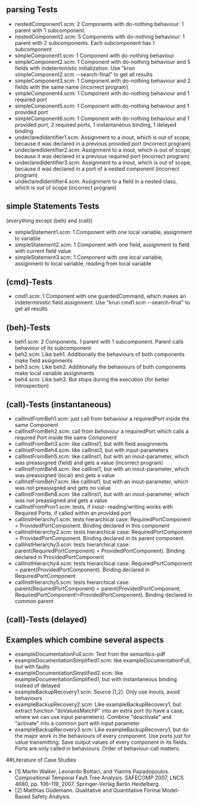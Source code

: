 ## parsing Tests

* nestedComponent1.scm: 2 Components with do-nothing behaviour: 1 parent with 1 subcomponent.
* nestedComponent2.scm: 5 Components with do-nothing behaviour: 1 parent with 2 subcomponents. Each subcomponent has 1 subcomponent
* simpleComponent1.scm: 1 Component with do-nothing behaviour
* simpleComponent2.scm: 1 Component with do-nothing behaviour and 5 fields with indeterministic initialization. Use "krun simpleComponent2.scm --search-final" to get all results
* simpleComponent3.scm: 1 Component with do-nothing behaviour and 2 fields with the same name (incorrect program)
* simpleComponent4.scm: 1 Component with do-nothing behaviour and 1 required port
* simpleComponent5.scm: 1 Component with do-nothing behaviour and 1 provided port
* simpleComponent6.scm: 1 Component with do-nothing behaviour and 1 provided port, 2 required ports, 1 instantaneous binding, 1 delayed binding
* undeclaredIdentifier1.scm: Assignment to a inout, which is out of scope, because it was declared in a previous provided port (incorrect program)
* undeclaredIdentifier2.scm: Assignment to a inout, which is out of scope, because it was declared in a previous required port (incorrect program)
* undeclaredIdentifier3.scm: Assignment to a inout, which is out of scope, because it was declared in a port of a nested component (incorrect program)
* undeclaredIdentifier4.scm: Assignment to a field in a nested class, which is out of scope (incorrect program)


## simple Statements Tests

(everything except (beh) and (call))

* simpleStatement1.scm: 1 Component with one local variable, assignment to variable
* simpleStatement2.scm: 1 Component with one field, assignment to field with current field value
* simpleStatement3.scm: 1 Component with one local variable, assignment to local variable, reading from local variable


## (cmd)-Tests

* cmd1.scm: 1 Component with one guardedCommand, which makes an indeterministic field assignment. Use "krun cmd1.scm --search-final" to get all results


## (beh)-Tests

* beh1.scm: 2 Components. 1 parent with 1 subcomponent. Parent calls behaviour of its subcomponent
* beh2.scm: Like beh1. Additionally  the behaviours of both components make field assignments
* beh3.scm: Like beh2. Additionally  the behaviours of both components make local variable assignments
* beh4.scm: Like beh3. But stops during the execution (for better introspection)


## (call)-Tests (instantaneous)

* callInstFromBeh1.scm: just call from behaviour a requiredPort inside the same Component
* callInstFromBeh2.scm: call from _behaviour_ a requiredPort which calls a required Port inside the same Component
* callInstFromBeh3.scm: like callInst1, but with field assignments
* callInstFromBeh4.scm: like callInst3, but with input-parameters
* callInstFromBeh5.scm: like callInst1, but with an inout-parameter, which was preassigned (field) and gets a value (incorrect program)
* callInstFromBeh6.scm: like callInst1, but with an inout-parameter, which was preassigned (local) and gets a value
* callInstFromBeh7.scm: like callInst1, but with an inout-parameter, which was not preassigned and gets no value
* callInstFromBeh8.scm: like callInst1, but with an inout-parameter, which was not preassigned and gets a value
* callInstFromProv1.scm: tests, if inout- reading/writing works with Required Ports, if called within an provided port
* callInstHierarchy1.scm: tests hierarchical case: RequiredPortComponent = ProvidedPortComponent. Binding declared in this component
* callInstHierarchy2.scm: tests hierarchical case: RequiredPortComponent = ProvidedPortComponent. Binding declared in its parent component.
* callInstHierarchy3.scm: tests hierarchical case: parent(RequiredPortComponent) = ProvidedPortComponent). Binding declared in ProvidedPortComponent
* callInstHierarchy4.scm: tests hierarchical case: RequiredPortComponent = parent(ProvidedPortComponent). Binding declared in RequiredPortComponent
* callInstHierarchy5.scm: tests hierarchical case: parent(RequiredPortComponent) = parent(ProvidedPortComponent; RequiredPortComponent!=ProvidedPortComponent). Binding declared in common parent


## (call)-Tests (delayed)



## Examples which combine several aspects

* exampleDocumentationFull.scm: Test from the semantics-pdf
* exampleDocumentationSimplified1.scm: like exampleDocumentationFull, but with faults
* exampleDocumentationSimplified2.scm: like exampleDocumentationSimplified1, but with instantaneous binding instead of delayed
* exampleBackupRecovery1.scm: Source [1,2]. Only use inouts, avoid behaviours
* exampleBackupRecovery2.scm: Like exampleBackupRecovery1, but extract function "doValuesMatchP" into an extra port (to have a case, where we can use input parameters). Combine "deactivate" and "activate" into a common port with input parameter
* exampleBackupRecovery3.scm: Like exampleBackupRecovery1, but do the major work in the behaviours of every component. Use ports just for value transmitting. Save output values of every component in its fields. Ports are only called in behaviours. Order of behaviour-call matters. 




##Literature of Case Studies

* [1] Martin Walker, Leonardo Bottaci, and Yiannis Papadopoulos. Compositional Temporal Fault Tree Analysis. SAFECOMP 2007, LNCS 4680, pp. 106–119, 2007. Springer-Verlag Berlin Heidelberg.
* [2] Matthias Güdemann. Qualitative and Quantitative Formal Model-Based Safety Analysis.